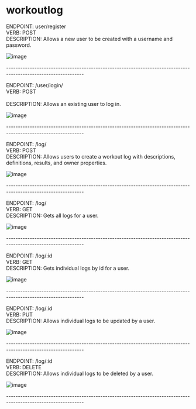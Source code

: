 ﻿# workoutlog
 
 ENDPOINT: user/register </br>
 VERB: POST</br>
 DESCRIPTION: Allows a new user to be created with a username and password.</br>
 
![image](https://user-images.githubusercontent.com/73564919/105931977-2f112100-601a-11eb-8b60-40458ef79e79.png)</br>

---------------------------------------------------------------------------------------------------------------</br>

 ENDPOINT: /user/login/</br>
 VERB: POST</br></br>
 DESCRIPTION: Allows an existing user to log in.</br>
 
![image](https://user-images.githubusercontent.com/73564919/105932800-7d72ef80-601b-11eb-8781-1bf10f4b9a40.png)</br>

---------------------------------------------------------------------------------------------------------------</br>

 ENDPOINT: /log/ </br>
 VERB: POST</br>
 DESCRIPTION: Allows users to create a workout log with descriptions, definitions, results, and owner properties.</br>
 
![image](https://user-images.githubusercontent.com/73564919/105933491-7e585100-601c-11eb-8d4c-3cad0861ab3f.png)</br>

---------------------------------------------------------------------------------------------------------------</br>

 ENDPOINT: /log/ </br>
 VERB: GET</br>
 DESCRIPTION: Gets all logs for a user.</br>
 
![image](https://user-images.githubusercontent.com/73564919/105934350-02f79f00-601e-11eb-9ec7-87a341caec3e.png)</br>

---------------------------------------------------------------------------------------------------------------</br>

 ENDPOINT: /log/:id </br>
 VERB: GET</br>
 DESCRIPTION: Gets individual logs by id for a user.</br>
 
![image](https://user-images.githubusercontent.com/73564919/105933756-04749780-601d-11eb-8dd0-f15b23068b40.png)</br>

---------------------------------------------------------------------------------------------------------------</br>

 ENDPOINT: /log/:id </br>
 VERB: PUT</br>
 DESCRIPTION: Allows individual logs to be updated by a user.</br>
 
![image](https://user-images.githubusercontent.com/73564919/105934088-806edf80-601d-11eb-81bc-6ea621693b65.png)</br>

---------------------------------------------------------------------------------------------------------------</br>

 ENDPOINT: /log/:id </br>
 VERB: DELETE</br>
 DESCRIPTION: Allows individual logs to be deleted by a user.</br>
 
![image](https://user-images.githubusercontent.com/73564919/105934155-a300f880-601d-11eb-9deb-ce625215350d.png)</br>

---------------------------------------------------------------------------------------------------------------</br>
